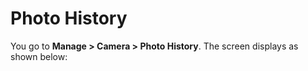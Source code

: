 # Photo History

You go to **Manage > Camera > Photo History**.
  The screen displays as shown below: